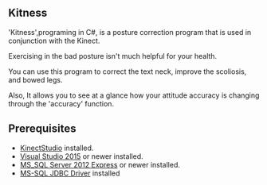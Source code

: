 ## Kitness
'Kitness',programing in C#, is a posture correction program that is used in conjunction with the Kinect.


 Exercising in the bad posture isn't much helpful for your health.
 
 
 You can use this program to correct the text neck, improve the scoliosis, and bowed legs.
 
 
 Also, It allows you to see at a glance how your attitude accuracy is changing through the 'accuracy' function.
 
 

## Prerequisites
- [KinectStudio][1] installed.
- [Visual Studio 2015][2] or newer installed.  
- [MS_SQL Server 2012 Express][3] or newer installed. 
- [MS-SQL JDBC Driver][4] installed


[1]: http://www.microsoft.com/en-us/kinectforwindows/
[2]: https://visualstudio.microsoft.com/ko/vs/older-downloads/
[3]: http://www.microsoft.com/ko-kr/download/details.aspx?id=2906
[4]: https://www.microsoft.com/ko-kr/download/details.aspx?id=11774
